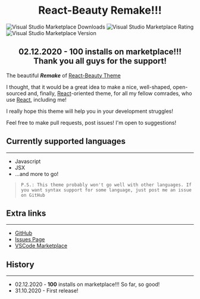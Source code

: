 <h1 align="center">React-Beauty Remake!!!</h1>

![Visual Studio Marketplace Downloads](https://img.shields.io/visual-studio-marketplace/d/ImpendingDoom28.react-beauty-2?color=0d6a7a&label=Downloads)
![Visual Studio Marketplace Rating](https://img.shields.io/visual-studio-marketplace/r/ImpendingDoom28.react-beauty-2?style=flat-square&label=Rating)
![Visual Studio Marketplace Version](https://img.shields.io/visual-studio-marketplace/v/ImpendingDoom28.react-beauty-2?color=673dfd&label=Version)

<h2 align="center">02.12.2020 - 100 installs on marketplace!!! Thank you all guys for the support!</h2>

The beautiful ***Remake*** of [React-Beauty Theme](https://marketplace.visualstudio.com/items?itemName=ImpendingDoom.react-beauty-theme "React-Beauty \"The First\" on Marketplace")

I thought, that it would be a great idea to make a nice, well-shaped, open-sourced 
and, finally, [React][1]-oriented theme, for all my fellow comrades, who use [React][1], including me!

I really hope this theme will help you in your development struggles!

Feel free to make pull requests, post issues! I'm open to suggestions!

## Currently supported languages

---
- Javascript
- JSX
- ...and more to go!

> `P.S.: This theme probably won't go well with other languages. If you want syntax support for some language, just post me an issue on GitHub`
## Extra links

---
- [GitHub](https://github.com/ImpendingDoom28/react-beauty-2.0 "Theme repository")
- [Issues Page](https://github.com/ImpendingDoom28/react-beauty-2.0/issues "GitHub Issues")
- [VSCode Marketplace](https://marketplace.visualstudio.com/items?itemName=ImpendingDoom28.react-beauty-2&ssr=false#overview "Theme on Marketplace")

[1]: https://reactjs.org/, "React Official documentation"

## History

---
- 02.12.2020 - **100** installs on marketplace!!! So far, so good!
- 31.10.2020 - First release!
